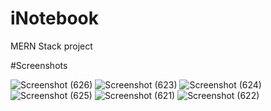 # iNotebook
MERN Stack project

#Screenshots

![Screenshot (626)](https://user-images.githubusercontent.com/90239090/146629471-4a635367-38c2-48d0-9657-ca874e3f305f.png)
![Screenshot (623)](https://user-images.githubusercontent.com/90239090/146629475-de72475c-c265-4ef0-b2f9-0b35782d2803.png)
![Screenshot (624)](https://user-images.githubusercontent.com/90239090/146629478-f5b8b553-f7c7-46c7-b8b7-a55102db6785.png)
![Screenshot (625)](https://user-images.githubusercontent.com/90239090/146629484-3407d4f4-69ab-4cb6-8c1c-299aa22076ca.png)
![Screenshot (621)](https://user-images.githubusercontent.com/90239090/146629491-14846c97-f527-4293-9bb9-af5a43e45bcf.png)
![Screenshot (622)](https://user-images.githubusercontent.com/90239090/146629496-b71bf35e-7e30-458d-87f4-5898e83f5e6c.png)
